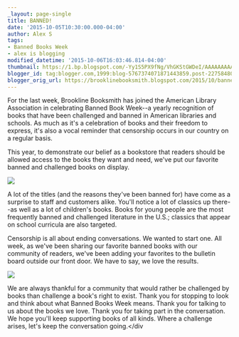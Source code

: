 ```yaml
---
_layout: page-single
title: BANNED!
date: '2015-10-05T10:30:00.000-04:00'
author: Alex S
tags:
- Banned Books Week
- alex is blogging
modified_datetime: '2015-10-06T16:03:46.814-04:00'
thumbnail: https://1.bp.blogspot.com/-Yy1S5PX9fNg/VhGKStGWDeI/AAAAAAAAAKk/clBZlUTHpi0/s72-c/IMG_1399.JPG
blogger_id: tag:blogger.com,1999:blog-5767374071871443859.post-2275848023496742599
blogger_orig_url: https://brooklinebooksmith.blogspot.com/2015/10/banned.html
---
```

For the last week, Brookline Booksmith has joined the American Library Association in celebrating Banned Book Week--a yearly recognition of books that have been challenged and banned in American libraries and schools. As much as it's a celebration of books and their freedom to express, it's also a vocal reminder that censorship occurs in our country on a regular basis.

This year, to demonstrate our belief as a bookstore that readers should be allowed access to the books they want and need, we've put our favorite banned and challenged books on display.

[![](https://1.bp.blogspot.com/-Yy1S5PX9fNg/VhGKStGWDeI/AAAAAAAAAKk/clBZlUTHpi0/s320/IMG_1399.JPG)](https://1.bp.blogspot.com/-Yy1S5PX9fNg/VhGKStGWDeI/AAAAAAAAAKk/clBZlUTHpi0/s1600/IMG_1399.JPG)

A lot of the titles (and the reasons they've been banned for) have come as a surprise to staff and customers alike. You'll notice a lot of classics up there--as well as a lot of children's books. Books for young people are the most frequently banned and challenged literature in the U.S.; classics that appear on school curricula are also targeted.

Censorship is all about ending conversations. We wanted to start one. All week, as we've been sharing our favorite banned books with our community of readers, we've been adding your favorites to the bulletin board outside our front door. We have to say, we love the results.

[![](https://4.bp.blogspot.com/-7GptPELLonY/VhGKSyogAnI/AAAAAAAAAKo/P7XCDvPFELQ/s320/IMG_1396.JPG)](https://4.bp.blogspot.com/-7GptPELLonY/VhGKSyogAnI/AAAAAAAAAKo/P7XCDvPFELQ/s1600/IMG_1396.JPG)

We are always thankful for a community that would rather be challenged by books than challenge a book's right to exist. Thank you for stopping to look and think about what Banned Books Week means. Thank you for talking to us about the books we love. Thank you for taking part in the conversation. We hope you'll keep supporting books of all kinds. Where a challenge arises, let's keep the conversation going.</div